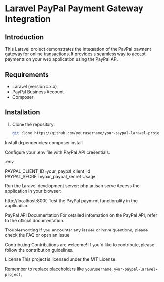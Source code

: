 # Laravel PayPal Payment Gateway Integration

## Introduction

This Laravel project demonstrates the integration of the PayPal payment gateway for online transactions. It provides a seamless way to accept payments on your web application using the PayPal API.

## Requirements

- Laravel (version x.x.x)
- PayPal Business Account
- Composer

## Installation

1. Clone the repository:

   ```bash
   git clone https://github.com/yourusername/your-paypal-laravel-project.git


Install dependencies:
composer install

Configure your .env file with PayPal API credentials:

.env

PAYPAL_CLIENT_ID=your_paypal_client_id
PAYPAL_SECRET=your_paypal_secret
Usage


Run the Laravel development server:
php artisan serve
Access the application in your browser:


http://localhost:8000
Test the PayPal payment functionality in the application.

PayPal API Documentation
For detailed information on the PayPal API, refer to the official documentation.

Troubleshooting
If you encounter any issues or have questions, please check the FAQ or open an issue.

Contributing
Contributions are welcome! If you'd like to contribute, please follow the contribution guidelines.

License
This project is licensed under the MIT License.

Remember to replace placeholders like `yourusername`, `your-paypal-laravel-project`, 
